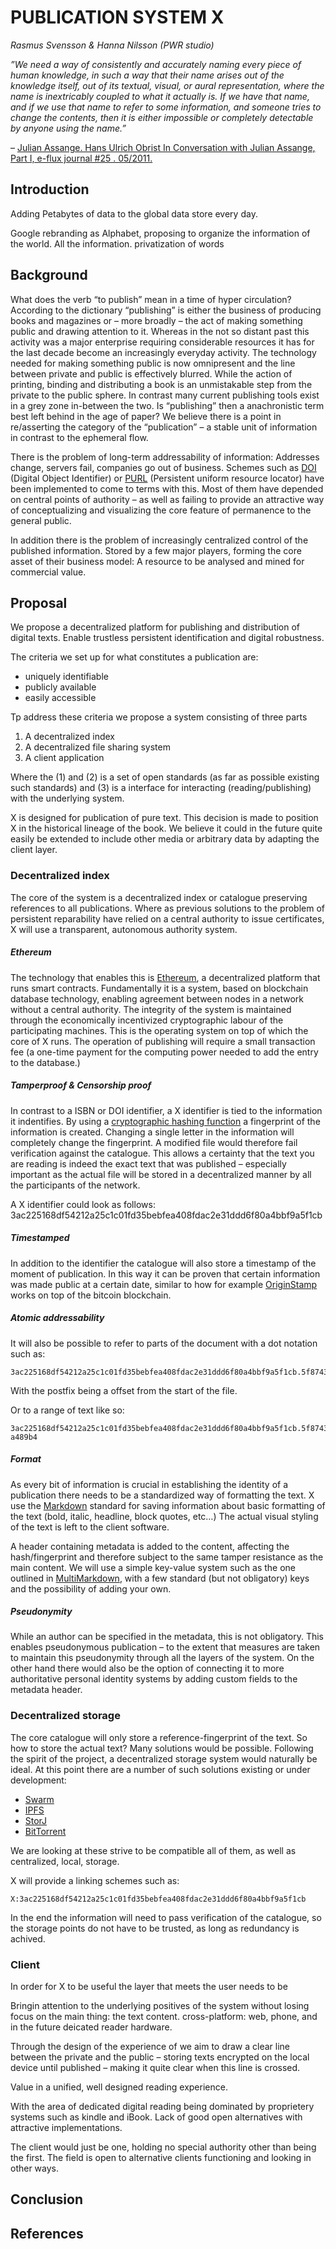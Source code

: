 # PUBLICATION SYSTEM X
*Rasmus Svensson & Hanna Nilsson (PWR studio)*

*”We need a way of consistently and accurately naming every piece of human knowledge, in such a way that their name arises out of the knowledge itself, out of its textual, visual, or aural representation, where the name is inextricably coupled to what it actually is. If we have that name, and if we use that name to refer to some information, and someone tries to change the contents, then it is either impossible or completely detectable by anyone using the name.”*

– [Julian Assange. Hans Ulrich Obrist In Conversation with Julian Assange, Part I, e-flux journal #25 . 05/2011.]( http://www.e-flux.com/journal/in-conversation-with-julian-assange-part-i/)

## Introduction

Adding Petabytes of data to the global data store every day.

Google rebranding as Alphabet, proposing to organize the information of the world. All the information.
privatization of words


## Background

What does the verb “to publish” mean in a time of hyper circulation? According to the dictionary “publishing” is either the business of producing books and magazines or – more broadly – the act of making something public and drawing attention to it. Whereas in the not so distant past this activity was a major enterprise requiring considerable resources it has for the last decade become an increasingly everyday activity. The technology needed for making something public is now omnipresent and the line between private and public is effectively blurred. While the action of printing, binding and distributing a book is an unmistakable step from the private to the public sphere. In contrast many current publishing tools exist in a grey zone in-between the two. Is “publishing” then a anachronistic term best left behind in the age of paper? We believe there is a point in re/asserting the category of the “publication” – a stable unit of information in contrast to the ephemeral flow.  

There is the problem of long-term addressability of information: Addresses change, servers fail, companies go out of business. Schemes such as [DOI] (Digital Object Identifier) or [PURL] (Persistent uniform resource locator) have been implemented to come to terms with this. Most of them have depended on central points of authority – as well as failing to provide an attractive way of conceptualizing and visualizing the core feature of permanence to the general public. 

In addition there is the problem of increasingly centralized control of the published information. Stored by a few major players, forming the core asset of their business model: A resource to be analysed and mined for commercial value.


## Proposal

We propose a decentralized platform for publishing and distribution of digital texts. Enable trustless persistent identification and digital robustness.

The criteria we set up for what constitutes a publication are:
- uniquely identifiable
- publicly available
- easily accessible  

Tp address these criteria we propose a system consisting of three parts
1. A decentralized index
2. A decentralized file sharing system
3. A client application

Where the (1) and (2) is a set of open standards (as far as possible existing such standards) and (3) is a interface for interacting (reading/publishing) with the underlying system.

X is designed for publication of pure text. This decision is made to position X in the historical lineage of the book. We believe it could in the future quite easily be extended to include other media or arbitrary data by adapting the client layer.

### Decentralized index

The core of the system is a decentralized index or catalogue preserving references to all publications. Where as previous solutions to the problem of persistent reparability have relied on a central authority to issue certificates, X will use a transparent, autonomous authority system.


##### Ethereum

The technology that enables this is [Ethereum], a decentralized platform that runs smart contracts. Fundamentally it is a system, based on blockchain database technology, enabling agreement between nodes in a network without a central authority. The integrity of the system is maintained through the economically incentivized cryptographic labour of the participating machines. This is the operating system on top of which the core of X runs. The operation of publishing will require a small transaction fee (a one-time payment for the computing power needed to add the entry to the database.)


##### Tamperproof & Censorship proof 

In contrast to a ISBN or DOI identifier, a X identifier is tied to the information it indentifies. By using a [cryptographic hashing function] a fingerprint of the information is created. Changing a single letter in the information will completely change the fingerprint. A modified file would therefore fail verification against the catalogue. This allows a certainty that the text you are reading is indeed the exact text that was published – especially important as the actual file will be stored in a decentralized manner by all the participants of the network.

A X identifier could look as follows:
    3ac225168df54212a25c1c01fd35bebfea408fdac2e31ddd6f80a4bbf9a5f1cb


##### Timestamped

In addition to the identifier the catalogue will also store a timestamp of the moment of publication. In this way it can be proven that certain information was made public at a certain date, similar to how for example [OriginStamp] works on top of the bitcoin blockchain. 

##### Atomic addressability
It will also be possible to refer to parts of the document with a dot notation such as: 

    3ac225168df54212a25c1c01fd35bebfea408fdac2e31ddd6f80a4bbf9a5f1cb.5f8743
    
With the postfix being a offset from the start of the file.

Or to a range of text like so:
    
    3ac225168df54212a25c1c01fd35bebfea408fdac2e31ddd6f80a4bbf9a5f1cb.5f8743-a489b4


##### Format

As every bit of information is crucial in establishing the identity of a publication there needs to be a standardized way of formatting the text. X use the [Markdown] standard for saving information about basic formatting of the text (bold, italic, headline, block quotes, etc…) The actual visual styling of the text is left to the client software.

A header containing metadata is added to the content, affecting the hash/fingerprint and therefore subject to the same tamper resistance as the main content. We will use a simple key-value system such as the one outlined in [MultiMarkdown], with a few standard (but not obligatory) keys and the possibility of adding your own.

##### Pseudonymity

While an author can be specified in the metadata, this is not obligatory. This enables pseudonymous publication – to the extent that measures are taken to maintain this pseudonymity through all the layers of the system. On the other hand there would also be the option of connecting it to more authoritative personal identity systems by adding custom fields to the metadata header. 

### Decentralized storage

The core catalogue will only store a reference-fingerprint of the text. So how to store the actual text? Many solutions would be possible. Following the spirit of the project, a decentralized storage system would naturally be ideal. At this point there are a number of such solutions existing or under development:

- [Swarm]
- [IPFS]
- [StorJ]
- [BitTorrent]

We are looking at these strive to be compatible all of them, as well as centralized, local, storage. 

X will provide a linking schemes such as:

    X:3ac225168df54212a25c1c01fd35bebfea408fdac2e31ddd6f80a4bbf9a5f1cb

In the end the information will need to pass verification of the catalogue, so the storage points do not have to be trusted, as long as redundancy is achived.

### Client

In order for X to be useful the layer that meets the user needs to be 

Bringin attention to the underlying positives of the system without losing focus on the main thing: the text content.
cross-platform: web, phone, and in the future deicated reader hardware.

Through the design of the experience of we aim to draw a clear line between the private and the public – storing  texts encrypted on the local device until published – making it quite clear when this line is crossed. 

Value in a unified, well designed reading experience.

With the area of dedicated digital reading being dominated by proprietery systems such as kindle and iBook.
Lack of good open alternatives with attractive implementations.

The client would just be one, holding no special authority other than being the first. The field is open to alternative clients functioning and looking in other ways.

## Conclusion

## References
[PURL]: https://sites.google.com/site/persistenturls/
[DOI]: https://www.doi.org
[Ethereum]: https://github.com/ethereum/wiki/wiki/White-Paper
[Markdown]: http://daringfireball.net/projects/markdown/
[MultiMarkdown]: http://fletcher.github.io/MultiMarkdown-4/metadata.html
[cryptographic hashing function]: http://emn178.github.io/online-tools/sha3_256.html
[IPFS]: http://ipfs.io/
[Swarm]: https://github.com/ethereum/go-ethereum/wiki/Swarm---distributed-preimage-archive
[StorJ]: http://storj.io/
[BitTorrent]: http://www.bittorrent.org/beps/bep_0005.html
[OriginStamp]: http://www.originstamp.org/